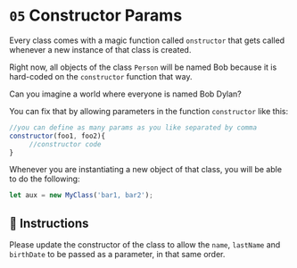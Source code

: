 # `05` Constructor Params

Every class comes with a magic function called `onstructor` that gets called whenever a new instance of that class is created.

Right now, all objects of the class `Person` will be named Bob because it is hard-coded on the `constructor` function that way. 

Can you imagine a world where everyone is named Bob Dylan?

You can fix that by allowing parameters in the function `constructor` like this:

```js
//you can define as many params as you like separated by comma
constructor(foo1, foo2){
     //constructor code
}
```

Whenever you are instantiating a new object of that class, you will be able to do the following:

```js
let aux = new MyClass('bar1, bar2');
```

## 📝 Instructions

Please update the constructor of the class to allow the `name`, `lastName` and `birthDate` to be passed as a parameter, in that same order.